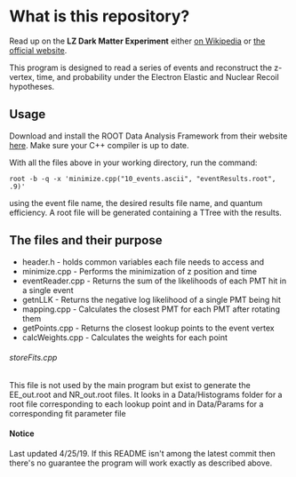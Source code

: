 **What is this repository?**
======

Read up on the **LZ Dark Matter Experiment** either [on Wikipedia](https://en.wikipedia.org/wiki/LZ_experiment) or [the official website](http://lz.lbl.gov/).

This program is designed to read a series of events and reconstruct the z-vertex, time, and probability under the Electron Elastic and Nuclear Recoil hypotheses.

## Usage
Download and install the ROOT Data Analysis Framework from their website [here](https://root.cern.ch/).
Make sure your C++ compiler is up to date.

With all the files above in your working directory, run the command:

`root -b -q -x 'minimize.cpp("10_events.ascii", "eventResults.root", .9)'`

using the event file name, the desired results file name, and quantum efficiency.
A root file will be generated containing a TTree with the results.

## The files and their purpose
* header.h - holds common variables each file needs to access and
* minimize.cpp - Performs the minimization of z position and time
* eventReader.cpp - Returns the sum of the likelihoods of each PMT hit in a single event
* getnLLK - Returns the negative log likelihood of a single PMT being hit
* mapping.cpp - Calculates the closest PMT for each PMT after rotating them
* getPoints.cpp - Returns the closest lookup points to the event vertex
* calcWeights.cpp - Calculates the weights for each point

###### storeFits.cpp
This file is not used by the main program but exist to generate the EE_out.root and NR_out.root files.  It looks in a Data/Histograms folder for a root file corresponding to each lookup point and in Data/Params for a corresponding fit parameter file

#### Notice
Last updated 4/25/19.  If this README isn't among the latest commit then there's no guarantee the program will work exactly as described above.
